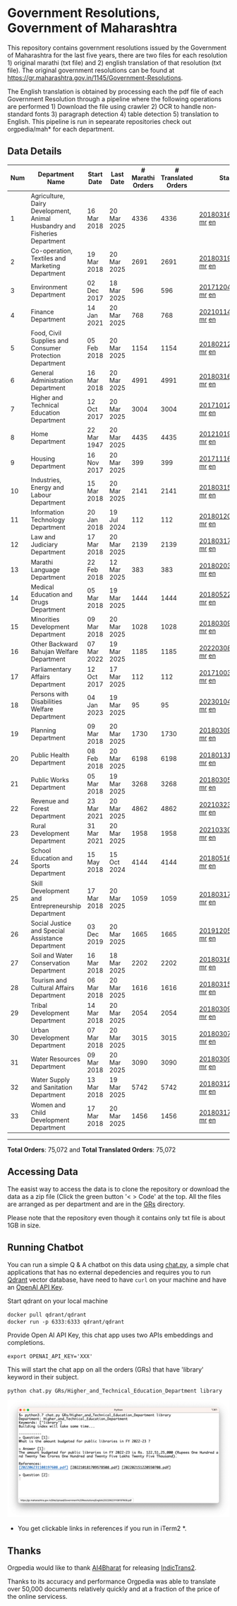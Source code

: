 # Government Resolutions, Government of Maharashtra

This repository contains government resolutions issued by the Government of Maharashtra for the last five years, there are two files for each resolution 1) original marathi (txt file) and 2) english translation of that resolution (txt file). The original government resolutions can be found at https://gr.maharashtra.gov.in/1145/Government-Resolutions.

The English translation is obtained by processing each the pdf file of each Government Resolution through a pipeline where the following operations are performed 1) Download the file using crawler 2) OCR to handle non-standard fonts 3) paragraph detection 4) table  detection 5) translation to English. This pipeline is run in sepearate repositories check out orgpedia/mah* for each department.


## Data Details

| Num | Department Name | Start Date | Last Date | # Marathi Orders | # Translated Orders | Starting Order | Last Order |
| --- | --------------- | ---------- | --------- | ---------------- | ------------------- | -------------- | ---------- |
| 1 | Agriculture, Dairy Development, Animal Husbandry and Fisheries Department | 16 Mar 2018 | 20 Mar 2025 | 4336 | 4336 | [201803161624182101.pdf](https://gr.maharashtra.gov.in/Site/Upload/Government%20Resolutions/English/201803161624182101.pdf) [mr](GRs/Agriculture,_Dairy_Development,_Animal_Husbandry_and_Fisheries_Department/201803161624182101.pdf.mr.txt) [en](GRs/Agriculture,_Dairy_Development,_Animal_Husbandry_and_Fisheries_Department/201803161624182101.pdf.en.txt) | [202503202029047201.pdf](https://gr.maharashtra.gov.in/Site/Upload/Government%20Resolutions/English/202503202029047201.pdf) [mr](GRs/Agriculture,_Dairy_Development,_Animal_Husbandry_and_Fisheries_Department/202503202029047201.pdf.mr.txt) [en](GRs/Agriculture,_Dairy_Development,_Animal_Husbandry_and_Fisheries_Department/202503202029047201.pdf.en.txt) |
| 2 | Co-operation, Textiles and Marketing Department | 19 Mar 2018 | 20 Mar 2025 | 2691 | 2691 | [201803191257576702.pdf](https://gr.maharashtra.gov.in/Site/Upload/Government%20Resolutions/English/201803191257576702.pdf) [mr](GRs/Co-operation,_Textiles_and_Marketing_Department/201803191257576702.pdf.mr.txt) [en](GRs/Co-operation,_Textiles_and_Marketing_Department/201803191257576702.pdf.en.txt) | [202503201320112402.pdf](https://gr.maharashtra.gov.in/Site/Upload/Government%20Resolutions/English/202503201320112402.pdf) [mr](GRs/Co-operation,_Textiles_and_Marketing_Department/202503201320112402.pdf.mr.txt) [en](GRs/Co-operation,_Textiles_and_Marketing_Department/202503201320112402.pdf.en.txt) |
| 3 | Environment Department | 02 Dec 2017 | 18 Mar 2025 | 596 | 596 | [201712041147216904.pdf](https://gr.maharashtra.gov.in/Site/Upload/Government%20Resolutions/English/201712041147216904.pdf) [mr](GRs/Environment_Department/201712041147216904.pdf.mr.txt) [en](GRs/Environment_Department/201712041147216904.pdf.en.txt) | [202503181200172004.pdf](https://gr.maharashtra.gov.in/Site/Upload/Government%20Resolutions/English/202503181200172004.pdf) [mr](GRs/Environment_Department/202503181200172004.pdf.mr.txt) [en](GRs/Environment_Department/202503181200172004.pdf.en.txt) |
| 4 | Finance Department | 14 Jan 2021 | 20 Mar 2025 | 768 | 768 | [202101141237329905.pdf](https://gr.maharashtra.gov.in/Site/Upload/Government%20Resolutions/English/202101141237329905.pdf) [mr](GRs/Finance_Department/202101141237329905.pdf.mr.txt) [en](GRs/Finance_Department/202101141237329905.pdf.en.txt) | [202503201750125105.pdf](https://gr.maharashtra.gov.in/Site/Upload/Government%20Resolutions/English/202503201750125105.......pdf) [mr](GRs/Finance_Department/202503201750125105.pdf.mr.txt) [en](GRs/Finance_Department/202503201750125105.pdf.en.txt) |
| 5 | Food, Civil Supplies and Consumer Protection Department | 05 Feb 2018 | 20 Mar 2025 | 1154 | 1154 | [201802121244545806.pdf](https://gr.maharashtra.gov.in/Site/Upload/Government%20Resolutions/English/201802121244545806.pdf) [mr](GRs/Food,_Civil_Supplies_and_Consumer_Protection_Department/201802121244545806.pdf.mr.txt) [en](GRs/Food,_Civil_Supplies_and_Consumer_Protection_Department/201802121244545806.pdf.en.txt) | [202503201559577506.pdf](https://gr.maharashtra.gov.in/Site/Upload/Government%20Resolutions/English/202503201559577506.pdf) [mr](GRs/Food,_Civil_Supplies_and_Consumer_Protection_Department/202503201559577506.pdf.mr.txt) [en](GRs/Food,_Civil_Supplies_and_Consumer_Protection_Department/202503201559577506.pdf.en.txt) |
| 6 | General Administration Department | 16 Mar 2018 | 20 Mar 2025 | 4991 | 4991 | [201803161224022707.pdf](https://gr.maharashtra.gov.in/Site/Upload/Government%20Resolutions/English/201803161224022707.pdf) [mr](GRs/General_Administration_Department/201803161224022707.pdf.mr.txt) [en](GRs/General_Administration_Department/201803161224022707.pdf.en.txt) | [202503201513104507.pdf](https://gr.maharashtra.gov.in/Site/Upload/Government%20Resolutions/English/202503201513104507.pdf) [mr](GRs/General_Administration_Department/202503201513104507.pdf.mr.txt) [en](GRs/General_Administration_Department/202503201513104507.pdf.en.txt) |
| 7 | Higher and Technical Education Department | 12 Oct 2017 | 20 Mar 2025 | 3004 | 3004 | [201710121514029708.pdf](https://gr.maharashtra.gov.in/Site/Upload/Government%20Resolutions/English/201710121514029708.pdf) [mr](GRs/Higher_and_Technical_Education_Department/201710121514029708.pdf.mr.txt) [en](GRs/Higher_and_Technical_Education_Department/201710121514029708.pdf.en.txt) | [202503201800448408.pdf](https://gr.maharashtra.gov.in/Site/Upload/Government%20Resolutions/English/202503201800448408.pdf) [mr](GRs/Higher_and_Technical_Education_Department/202503201800448408.pdf.mr.txt) [en](GRs/Higher_and_Technical_Education_Department/202503201800448408.pdf.en.txt) |
| 8 | Home Department | 22 Mar 1947 | 20 Mar 2025 | 4435 | 4435 | [201210191648552129.pdf](https://gr.maharashtra.gov.in/Site/Upload/Government%20Resolutions/English/201210191648552129.pdf) [mr](GRs/Home_Department/201210191648552129.pdf.mr.txt) [en](GRs/Home_Department/201210191648552129.pdf.en.txt) | [202503201838521029.pdf](https://gr.maharashtra.gov.in/Site/Upload/Government%20Resolutions/English/202503201838521029.pdf) [mr](GRs/Home_Department/202503201838521029.pdf.mr.txt) [en](GRs/Home_Department/202503201838521029.pdf.en.txt) |
| 9 | Housing Department | 16 Nov 2017 | 20 Mar 2025 | 399 | 399 | [201711161447076609.pdf](https://gr.maharashtra.gov.in/Site/Upload/Government%20Resolutions/English/201711161447076609.pdf) [mr](GRs/Housing_Department/201711161447076609.pdf.mr.txt) [en](GRs/Housing_Department/201711161447076609.pdf.en.txt) | [202503201829217609.pdf](https://gr.maharashtra.gov.in/Site/Upload/Government%20Resolutions/English/202503201829217609.pdf) [mr](GRs/Housing_Department/202503201829217609.pdf.mr.txt) [en](GRs/Housing_Department/202503201829217609.pdf.en.txt) |
| 10 | Industries, Energy and Labour Department | 15 Mar 2018 | 20 Mar 2025 | 2141 | 2141 | [201803151204055010.pdf](https://gr.maharashtra.gov.in/Site/Upload/Government%20Resolutions/English/201803151204055010.pdf) [mr](GRs/Industries,_Energy_and_Labour_Department/201803151204055010.pdf.mr.txt) [en](GRs/Industries,_Energy_and_Labour_Department/201803151204055010.pdf.en.txt) | [202503201817379710.pdf](https://gr.maharashtra.gov.in/Site/Upload/Government%20Resolutions/English/202503201817379710.pdf) [mr](GRs/Industries,_Energy_and_Labour_Department/202503201817379710.pdf.mr.txt) [en](GRs/Industries,_Energy_and_Labour_Department/202503201817379710.pdf.en.txt) |
| 11 | Information Technology Department | 20 Jan 2018 | 19 Jul 2024 | 112 | 112 | [201801201843024511.pdf](https://gr.maharashtra.gov.in/Site/Upload/Government%20Resolutions/English/201801201843024511.pdf) [mr](GRs/Information_Technology_Department/201801201843024511.pdf.mr.txt) [en](GRs/Information_Technology_Department/201801201843024511.pdf.en.txt) | [202407191742379111.pdf](https://gr.maharashtra.gov.in/Site/Upload/Government%20Resolutions/English/202407191742379111.pdf) [mr](GRs/Information_Technology_Department/202407191742379111.pdf.mr.txt) [en](GRs/Information_Technology_Department/202407191742379111.pdf.en.txt) |
| 12 | Law and Judiciary Department | 17 Mar 2018 | 20 Mar 2025 | 2139 | 2139 | [201803171129290212.pdf](https://gr.maharashtra.gov.in/Site/Upload/Government%20Resolutions/English/201803171129290212.pdf) [mr](GRs/Law_and_Judiciary_Department/201803171129290212.pdf.mr.txt) [en](GRs/Law_and_Judiciary_Department/201803171129290212.pdf.en.txt) | [202503201639549612.pdf](https://gr.maharashtra.gov.in/Site/Upload/Government%20Resolutions/English/202503201639549612.pdf) [mr](GRs/Law_and_Judiciary_Department/202503201639549612.pdf.mr.txt) [en](GRs/Law_and_Judiciary_Department/202503201639549612.pdf.en.txt) |
| 13 | Marathi Language Department | 22 Feb 2018 | 12 Mar 2025 | 383 | 383 | [201802031549154233.pdf](https://gr.maharashtra.gov.in/Site/Upload/Government%20Resolutions/English/201802031549154233.pdf) [mr](GRs/Marathi_Language_Department/201802031549154233.pdf.mr.txt) [en](GRs/Marathi_Language_Department/201802031549154233.pdf.en.txt) | [202503121445380733.pdf](https://gr.maharashtra.gov.in/Site/Upload/Government%20Resolutions/English/202503121445380733.pdf) [mr](GRs/Marathi_Language_Department/202503121445380733.pdf.mr.txt) [en](GRs/Marathi_Language_Department/202503121445380733.pdf.en.txt) |
| 14 | Medical Education and Drugs Department | 05 Mar 2018 | 19 Mar 2025 | 1444 | 1444 | [201805221424292513.pdf](https://gr.maharashtra.gov.in/Site/Upload/Government%20Resolutions/English/201805221424292513.pdf) [mr](GRs/Medical_Education_and_Drugs_Department/201805221424292513.pdf.mr.txt) [en](GRs/Medical_Education_and_Drugs_Department/201805221424292513.pdf.en.txt) | [202503181520515513.pdf](https://gr.maharashtra.gov.in/Site/Upload/Government%20Resolutions/English/202503181520515513.pdf) [mr](GRs/Medical_Education_and_Drugs_Department/202503181520515513.pdf.mr.txt) [en](GRs/Medical_Education_and_Drugs_Department/202503181520515513.pdf.en.txt) |
| 15 | Minorities Development Department | 09 Mar 2018 | 20 Mar 2025 | 1028 | 1028 | [201803091218355314.pdf](https://gr.maharashtra.gov.in/Site/Upload/Government%20Resolutions/English/201803091218355314.pdf) [mr](GRs/Minorities_Development_Department/201803091218355314.pdf.mr.txt) [en](GRs/Minorities_Development_Department/201803091218355314.pdf.en.txt) | [202503201808037314.pdf](https://gr.maharashtra.gov.in/Site/Upload/Government%20Resolutions/English/202503201808037314.pdf) [mr](GRs/Minorities_Development_Department/202503201808037314.pdf.mr.txt) [en](GRs/Minorities_Development_Department/202503201808037314.pdf.en.txt) |
| 16 | Other Backward Bahujan Welfare Department | 07 Mar 2022 | 19 Mar 2025 | 1185 | 1185 | [202203081752439334.pdf](https://gr.maharashtra.gov.in/Site/Upload/Government%20Resolutions/English/202203081752439334.pdf) [mr](GRs/Other_Backward_Bahujan_Welfare_Department/202203081752439334.pdf.mr.txt) [en](GRs/Other_Backward_Bahujan_Welfare_Department/202203081752439334.pdf.en.txt) | [202503191327009834.pdf](https://gr.maharashtra.gov.in/Site/Upload/Government%20Resolutions/English/202503191327009834.pdf) [mr](GRs/Other_Backward_Bahujan_Welfare_Department/202503191327009834.pdf.mr.txt) [en](GRs/Other_Backward_Bahujan_Welfare_Department/202503191327009834.pdf.en.txt) |
| 17 | Parliamentary Affairs Department | 12 Oct 2017 | 17 Mar 2025 | 112 | 112 | [201710031642378615.pdf](https://gr.maharashtra.gov.in/Site/Upload/Government%20Resolutions/English/201710031642378615.pdf) [mr](GRs/Parliamentary_Affairs_Department/201710031642378615.pdf.mr.txt) [en](GRs/Parliamentary_Affairs_Department/201710031642378615.pdf.en.txt) | [202503171104518215.pdf](https://gr.maharashtra.gov.in/Site/Upload/Government%20Resolutions/English/202503171104518215.pdf) [mr](GRs/Parliamentary_Affairs_Department/202503171104518215.pdf.mr.txt) [en](GRs/Parliamentary_Affairs_Department/202503171104518215.pdf.en.txt) |
| 18 | Persons with Disabilities Welfare Department | 04 Jan 2023 | 19 Mar 2025 | 95 | 95 | [202301041906309635.pdf](https://gr.maharashtra.gov.in/Site/Upload/Government%20Resolutions/English/202301041906309635.pdf) [mr](GRs/Persons_with_Disabilities_Welfare_Department/202301041906309635.pdf.mr.txt) [en](GRs/Persons_with_Disabilities_Welfare_Department/202301041906309635.pdf.en.txt) | [202503191031455635.pdf](https://gr.maharashtra.gov.in/Site/Upload/Government%20Resolutions/English/202503191031455635.pdf) [mr](GRs/Persons_with_Disabilities_Welfare_Department/202503191031455635.pdf.mr.txt) [en](GRs/Persons_with_Disabilities_Welfare_Department/202503191031455635.pdf.en.txt) |
| 19 | Planning Department | 09 Mar 2018 | 20 Mar 2025 | 1730 | 1730 | [201803091441032716.pdf](https://gr.maharashtra.gov.in/Site/Upload/Government%20Resolutions/English/201803091441032716.pdf) [mr](GRs/Planning_Department/201803091441032716.pdf.mr.txt) [en](GRs/Planning_Department/201803091441032716.pdf.en.txt) | [202503201241202616.pdf](https://gr.maharashtra.gov.in/Site/Upload/Government%20Resolutions/English/202503201241202616.pdf) [mr](GRs/Planning_Department/202503201241202616.pdf.mr.txt) [en](GRs/Planning_Department/202503201241202616.pdf.en.txt) |
| 20 | Public Health Department | 08 Feb 2018 | 20 Mar 2025 | 6198 | 6198 | [201801311722275417.pdf](https://gr.maharashtra.gov.in/Site/Upload/Government%20Resolutions/English/201801311722275417.pdf) [mr](GRs/Public_Health_Department/201801311722275417.pdf.mr.txt) [en](GRs/Public_Health_Department/201801311722275417.pdf.en.txt) | [202503201701123817.pdf](https://gr.maharashtra.gov.in/Site/Upload/Government%20Resolutions/English/202503201701123817.pdf) [mr](GRs/Public_Health_Department/202503201701123817.pdf.mr.txt) [en](GRs/Public_Health_Department/202503201701123817.pdf.en.txt) |
| 21 | Public Works Department | 05 Mar 2018 | 19 Mar 2025 | 3268 | 3268 | [201803051515468118.pdf](https://gr.maharashtra.gov.in/Site/Upload/Government%20Resolutions/English/201803051515468118.pdf) [mr](GRs/Public_Works_Department/201803051515468118.pdf.mr.txt) [en](GRs/Public_Works_Department/201803051515468118.pdf.en.txt) | [202503191320225218.pdf](https://gr.maharashtra.gov.in/Site/Upload/Government%20Resolutions/English/202503191320225218.pdf) [mr](GRs/Public_Works_Department/202503191320225218.pdf.mr.txt) [en](GRs/Public_Works_Department/202503191320225218.pdf.en.txt) |
| 22 | Revenue and Forest Department | 23 Mar 2021 | 20 Mar 2025 | 4862 | 4862 | [202103231328393119.pdf](https://gr.maharashtra.gov.in/Site/Upload/Government%20Resolutions/English/202103231328393119.pdf) [mr](GRs/Revenue_and_Forest_Department/202103231328393119.pdf.mr.txt) [en](GRs/Revenue_and_Forest_Department/202103231328393119.pdf.en.txt) | [202503201853159519.pdf](https://gr.maharashtra.gov.in/Site/Upload/Government%20Resolutions/English/202503201853159519.pdf) [mr](GRs/Revenue_and_Forest_Department/202503201853159519.pdf.mr.txt) [en](GRs/Revenue_and_Forest_Department/202503201853159519.pdf.en.txt) |
| 23 | Rural Development Department | 31 Mar 2021 | 20 Mar 2025 | 1958 | 1958 | [202103301021181120.pdf](https://gr.maharashtra.gov.in/Site/Upload/Government%20Resolutions/English/202103301021181120.pdf) [mr](GRs/Rural_Development_Department/202103301021181120.pdf.mr.txt) [en](GRs/Rural_Development_Department/202103301021181120.pdf.en.txt) | [202503201851086920.pdf](https://gr.maharashtra.gov.in/Site/Upload/Government%20Resolutions/English/202503201851086920.pdf) [mr](GRs/Rural_Development_Department/202503201851086920.pdf.mr.txt) [en](GRs/Rural_Development_Department/202503201851086920.pdf.en.txt) |
| 24 | School Education and Sports Department | 15 May 2018 | 15 Oct 2024 | 4144 | 4144 | [201805161114241221.pdf](https://gr.maharashtra.gov.in/Site/Upload/Government%20Resolutions/English/201805161114241221.pdf) [mr](GRs/School_Education_and_Sports_Department/201805161114241221.pdf.mr.txt) [en](GRs/School_Education_and_Sports_Department/201805161114241221.pdf.en.txt) | [202410152127537021.pdf](https://gr.maharashtra.gov.in/Site/Upload/Government%20Resolutions/English/202410152127537021.pdf) [mr](GRs/School_Education_and_Sports_Department/202410152127537021.pdf.mr.txt) [en](GRs/School_Education_and_Sports_Department/202410152127537021.pdf.en.txt) |
| 25 | Skill Development and Entrepreneurship Department | 17 Mar 2018 | 20 Mar 2025 | 1059 | 1059 | [201803171322099003.pdf](https://gr.maharashtra.gov.in/Site/Upload/Government%20Resolutions/English/201803171322099003.pdf) [mr](GRs/Skill_Development_and_Entrepreneurship_Department/201803171322099003.pdf.mr.txt) [en](GRs/Skill_Development_and_Entrepreneurship_Department/201803171322099003.pdf.en.txt) | [202503201604218603.pdf](https://gr.maharashtra.gov.in/Site/Upload/Government%20Resolutions/English/202503201604218603.pdf) [mr](GRs/Skill_Development_and_Entrepreneurship_Department/202503201604218603.pdf.mr.txt) [en](GRs/Skill_Development_and_Entrepreneurship_Department/202503201604218603.pdf.en.txt) |
| 26 | Social Justice and Special Assistance Department | 03 Dec 2019 | 20 Mar 2025 | 1665 | 1665 | [201912051107011622.pdf](https://gr.maharashtra.gov.in/Site/Upload/Government%20Resolutions/English/201912051107011622.pdf) [mr](GRs/Social_Justice_and_Special_Assistance_Department/201912051107011622.pdf.mr.txt) [en](GRs/Social_Justice_and_Special_Assistance_Department/201912051107011622.pdf.en.txt) | [202503201645152722.pdf](https://gr.maharashtra.gov.in/Site/Upload/Government%20Resolutions/English/202503201645152722.pdf) [mr](GRs/Social_Justice_and_Special_Assistance_Department/202503201645152722.pdf.mr.txt) [en](GRs/Social_Justice_and_Special_Assistance_Department/202503201645152722.pdf.en.txt) |
| 27 | Soil and Water Conservation Department | 16 Mar 2018 | 18 Mar 2025 | 2202 | 2202 | [201803161247582426.pdf](https://gr.maharashtra.gov.in/Site/Upload/Government%20Resolutions/English/201803161247582426.pdf) [mr](GRs/Soil_and_Water_Conservation_Department/201803161247582426.pdf.mr.txt) [en](GRs/Soil_and_Water_Conservation_Department/201803161247582426.pdf.en.txt) | [202503181448380926.pdf](https://gr.maharashtra.gov.in/Site/Upload/Government%20Resolutions/English/202503181448380926.pdf) [mr](GRs/Soil_and_Water_Conservation_Department/202503181448380926.pdf.mr.txt) [en](GRs/Soil_and_Water_Conservation_Department/202503181448380926.pdf.en.txt) |
| 28 | Tourism and Cultural Affairs Department | 06 Mar 2018 | 20 Mar 2025 | 1616 | 1616 | [201803151055091823.pdf](https://gr.maharashtra.gov.in/Site/Upload/Government%20Resolutions/English/201803151055091823.pdf) [mr](GRs/Tourism_and_Cultural_Affairs_Department/201803151055091823.pdf.mr.txt) [en](GRs/Tourism_and_Cultural_Affairs_Department/201803151055091823.pdf.en.txt) | [202503201846406523.pdf](https://gr.maharashtra.gov.in/Site/Upload/Government%20Resolutions/English/202503201846406523.pdf) [mr](GRs/Tourism_and_Cultural_Affairs_Department/202503201846406523.pdf.mr.txt) [en](GRs/Tourism_and_Cultural_Affairs_Department/202503201846406523.pdf.en.txt) |
| 29 | Tribal Development Department | 14 Mar 2018 | 20 Mar 2025 | 2054 | 2054 | [201803091105184924.pdf](https://gr.maharashtra.gov.in/Site/Upload/Government%20Resolutions/English/201803091105184924.pdf) [mr](GRs/Tribal_Development_Department/201803091105184924.pdf.mr.txt) [en](GRs/Tribal_Development_Department/201803091105184924.pdf.en.txt) | [202503201445501724.pdf](https://gr.maharashtra.gov.in/Site/Upload/Government%20Resolutions/English/202503201445501724.pdf) [mr](GRs/Tribal_Development_Department/202503201445501724.pdf.mr.txt) [en](GRs/Tribal_Development_Department/202503201445501724.pdf.en.txt) |
| 30 | Urban Development Department | 07 Mar 2018 | 20 Mar 2025 | 3015 | 3015 | [201803071203178325.pdf](https://gr.maharashtra.gov.in/Site/Upload/Government%20Resolutions/English/201803071203178325.pdf) [mr](GRs/Urban_Development_Department/201803071203178325.pdf.mr.txt) [en](GRs/Urban_Development_Department/201803071203178325.pdf.en.txt) | [202503201900429225.pdf](https://gr.maharashtra.gov.in/Site/Upload/Government%20Resolutions/English/202503201900429225.pdf) [mr](GRs/Urban_Development_Department/202503201900429225.pdf.mr.txt) [en](GRs/Urban_Development_Department/202503201900429225.pdf.en.txt) |
| 31 | Water Resources Department | 09 Mar 2018 | 20 Mar 2025 | 3090 | 3090 | [201803091034435527.pdf](https://gr.maharashtra.gov.in/Site/Upload/Government%20Resolutions/English/201803091034435527.pdf) [mr](GRs/Water_Resources_Department/201803091034435527.pdf.mr.txt) [en](GRs/Water_Resources_Department/201803091034435527.pdf.en.txt) | [202503201741001927.pdf](https://gr.maharashtra.gov.in/Site/Upload/Government%20Resolutions/English/202503201741001927.pdf) [mr](GRs/Water_Resources_Department/202503201741001927.pdf.mr.txt) [en](GRs/Water_Resources_Department/202503201741001927.pdf.en.txt) |
| 32 | Water Supply and Sanitation Department | 13 Mar 2018 | 19 Mar 2025 | 5742 | 5742 | [201803121414108428.pdf](https://gr.maharashtra.gov.in/Site/Upload/Government%20Resolutions/English/201803121414108428.pdf) [mr](GRs/Water_Supply_and_Sanitation_Department/201803121414108428.pdf.mr.txt) [en](GRs/Water_Supply_and_Sanitation_Department/201803121414108428.pdf.en.txt) | [202503191313118028.pdf](https://gr.maharashtra.gov.in/Site/Upload/Government%20Resolutions/English/202503191313118028.pdf) [mr](GRs/Water_Supply_and_Sanitation_Department/202503191313118028.pdf.mr.txt) [en](GRs/Water_Supply_and_Sanitation_Department/202503191313118028.pdf.en.txt) |
| 33 | Women and Child Development Department | 17 Mar 2018 | 20 Mar 2025 | 1456 | 1456 | [201803171539444330.pdf](https://gr.maharashtra.gov.in/Site/Upload/Government%20Resolutions/English/201803171539444330.pdf) [mr](GRs/Women_and_Child_Development_Department/201803171539444330.pdf.mr.txt) [en](GRs/Women_and_Child_Development_Department/201803171539444330.pdf.en.txt) | [202503201710392630.pdf](https://gr.maharashtra.gov.in/Site/Upload/Government%20Resolutions/English/202503201710392630.pdf) [mr](GRs/Women_and_Child_Development_Department/202503201710392630.pdf.mr.txt) [en](GRs/Women_and_Child_Development_Department/202503201710392630.pdf.en.txt) |
----------------------------------------------------------------------------------------------------

**Total Orders**: 75,072 and **Total Translated Orders**: 75,072
## Accessing Data

The easist way to access the data is to clone the repository or download the data as a zip file (Click the green button '< > Code' at the top. All the files are arranged as per department and are in the [GRs](GRs) directory.

Please note that the repository even though it contains only txt file is about 1GB in size.

## Running Chatbot

You can run a simple Q & A chatbot on this data using [chat.py](chat.py), a simple chat applications that has no external depedencies and requires you to run [Qdrant](https://qdrant.tech/) vector database, have need to have `curl` on your machine and have an [OpenAI API Key](https://help.openai.com/en/articles/4936850-where-do-i-find-my-secret-api-key).

Start qdrant on your local machine
```shell
docker pull qdrant/qdrant
docker run -p 6333:6333 qdrant/qdrant
```

Provide Open AI API Key, this chat app uses two APIs embeddings and completions.
```shell
export OPENAI_API_KEY='XXX'
```

This will start the chat app on all the orders (GRs) that have 'library' keyword in their subject.

```shell
python chat.py GRs/Higher_and_Technical_Education_Department library
```

![screenshot of running chat.py](screenshot.png)

* You get clickable links in references if you run in iTerm2 *.

## Thanks

Orgpedia would like to thank [AI4Bharat](https://ai4bharat.iitm.ac.in/) for releasing [IndicTrans2](https://github.com/AI4Bharat/IndicTrans2).

Thanks to its accuracy and performance Orgpedia was able to translate over 50,000 documents relatively quickly and at a fraction of the price of the online servicess.

